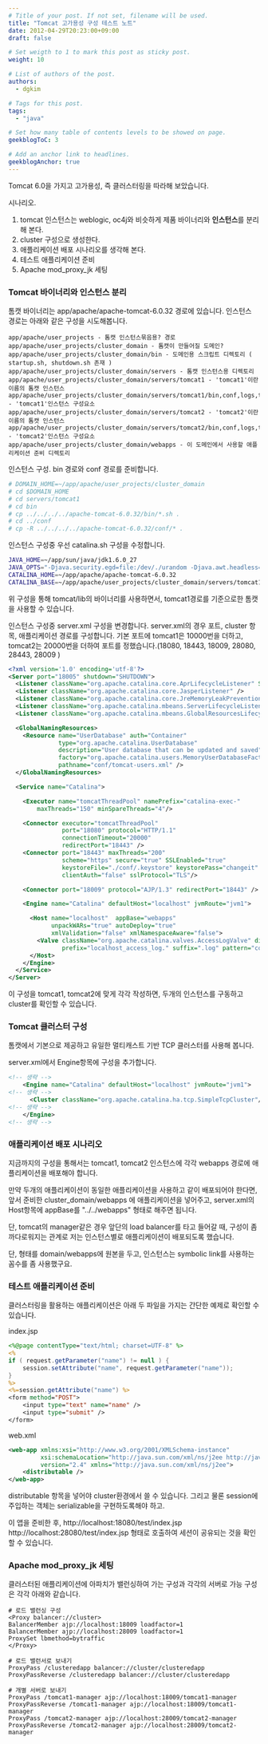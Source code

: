 ```yaml
---
# Title of your post. If not set, filename will be used.
title: "Tomcat 고가용성 구성 테스트 노트"
date: 2012-04-29T20:23:00+09:00
draft: false

# Set weigth to 1 to mark this post as sticky post.
weight: 10

# List of authors of the post.
authors:
  - dgkim

# Tags for this post.
tags:
  - "java"

# Set how many table of contents levels to be showed on page.
geekblogToC: 3

# Add an anchor link to headlines.
geekblogAnchor: true
---
```


Tomcat 6.0을 가지고 고가용성, 즉 클러스터링을 따라해 보았습니다.

시나리오.
1. tomcat 인스턴스는 weblogic, oc4j와 비슷하게 제품 바이너리와 <strong>인스턴스</strong>를 분리해 본다.
2. cluster 구성으로 생성한다.
3. 애플리케이션 배포 시나리오를 생각해 본다.
4. 테스트 애플리케이션 준비
5. Apache mod_proxy_jk 세팅

### Tomcat 바이너리와 인스턴스 분리

톰캣 바이너리는 app/apache/apache-tomcat-6.0.32 경로에 있습니다.
인스턴스 경로는 아래와 같은 구성을 시도해봅니다.

```
app/apache/user_projects - 톰캣 인스턴스묶음용? 경로
app/apache/user_projects/cluster_domain - 톰캣이 만들어질 도메인?
app/apache/user_projects/cluster_domain/bin - 도메인용 스크립트 디렉토리 ( startup.sh, shutdown.sh 존재 )
app/apache/user_projects/cluster_domain/servers - 톰캣 인스턴스용 디렉토리
app/apache/user_projects/cluster_domain/servers/tomcat1 - 'tomcat1'이란 이름의 톰캣 인스턴스
app/apache/user_projects/cluster_domain/servers/tomcat1/bin,conf,logs,temp,webapps,work - 'tomcat1'인스턴스 구성요소
app/apache/user_projects/cluster_domain/servers/tomcat2 - 'tomcat2'이란 이름의 톰캣 인스턴스
app/apache/user_projects/cluster_domain/servers/tomcat2/bin,conf,logs,temp,webapps,work - 'tomcat2'인스턴스 구성요소
app/apache/user_projects/cluster_domain/webapps - 이 도메인에서 사용할 애플리케이션 준비 디렉토리
```

인스턴스 구성. bin 경로와 conf 경로를 준비합니다.
```bash
# DOMAIN_HOME=~/app/apache/user_projects/cluster_domain
# cd $DOMAIN_HOME
# cd servers/tomcat1
# cd bin
# cp ../../../../apache-tomcat-6.0.32/bin/*.sh .
# cd ../conf
# cp -R ../../../../apache-tomcat-6.0.32/conf/* .
```

인스턴스 구성중 우선 catalina.sh 구성을 수정합니다.
```bash
JAVA_HOME=~/app/sun/java/jdk1.6.0_27
JAVA_OPTS="-Djava.security.egd=file:/dev/./urandom -Djava.awt.headless=true -XX:MaxPermSize=256m"
CATALINA_HOME=~/app/apache/apache-tomcat-6.0.32
CATALINA_BASE=~/app/apache/user_projects/cluster_domain/servers/tomcat1
```

위 구성을 통해 tomcat/lib의 바이너리를 사용하면서, tomcat1경로를 기준으로한 톰캣을 사용할 수 있습니다.

인스턴스 구성중 server.xml 구성을 변경합니다.
server.xml의 경우 포트, cluster 항목, 애플리케이션 경로를 구성합니다.
기본 포트에 tomcat1은 10000번을 더하고, tomcat2는 20000번을 더하여 포트를 정했습니다.(18080, 18443, 18009, 28080, 28443, 28009 )
```xml
<?xml version='1.0' encoding='utf-8'?>
<Server port="18005" shutdown="SHUTDOWN">
  <Listener className="org.apache.catalina.core.AprLifecycleListener" SSLEngine="on" />
  <Listener className="org.apache.catalina.core.JasperListener" />
  <Listener className="org.apache.catalina.core.JreMemoryLeakPreventionListener" />
  <Listener className="org.apache.catalina.mbeans.ServerLifecycleListener" />
  <Listener className="org.apache.catalina.mbeans.GlobalResourcesLifecycleListener" />

  <GlobalNamingResources>
    <Resource name="UserDatabase" auth="Container"
              type="org.apache.catalina.UserDatabase"
              description="User database that can be updated and saved"
              factory="org.apache.catalina.users.MemoryUserDatabaseFactory"
              pathname="conf/tomcat-users.xml" />
  </GlobalNamingResources>

  <Service name="Catalina">

    <Executor name="tomcatThreadPool" namePrefix="catalina-exec-"
        maxThreads="150" minSpareThreads="4"/>

    <Connector executor="tomcatThreadPool"
               port="18080" protocol="HTTP/1.1"
               connectionTimeout="20000"
               redirectPort="18443" />
    <Connector port="18443" maxThreads="200"
               scheme="https" secure="true" SSLEnabled="true"
               keystoreFile="./conf/.keystore" keystorePass="changeit"
               clientAuth="false" sslProtocol="TLS"/>

    <Connector port="18009" protocol="AJP/1.3" redirectPort="18443" />

    <Engine name="Catalina" defaultHost="localhost" jvmRoute="jvm1">

      <Host name="localhost"  appBase="webapps"
            unpackWARs="true" autoDeploy="true"
            xmlValidation="false" xmlNamespaceAware="false">
        <Valve className="org.apache.catalina.valves.AccessLogValve" directory="logs"
               prefix="localhost_access_log." suffix=".log" pattern="common" resolveHosts="false"/>
      </Host>
    </Engine>
  </Service>
</Server>
```

이 구성을 tomcat1, tomcat2에 맞게 각각 작성하면, 두개의 인스턴스를 구동하고 cluster를 확인할 수 있습니다.

### Tomcat 클러스터 구성

톰캣에서 기본으로 제공하고 유일한 멀티캐스트 기반 TCP 클러스터를 사용해 봅니다.

server.xml에서 Engine항목에 구성을 추가합니다.
```xml
<!-- 생략 -->
    <Engine name="Catalina" defaultHost="localhost" jvmRoute="jvm1">
<!-- 생략 -->
      <Cluster className="org.apache.catalina.ha.tcp.SimpleTcpCluster"/>
<!-- 생략 -->
    </Engine>
<!-- 생략 -->
```

### 애플리케이션 배포 시나리오

지금까지의 구성을 통해서는 tomcat1, tomcat2 인스턴스에 각각 webapps 경로에 애플리케이션을 배포해야 합니다.

만약 두개의 애플리케이션이 동일한 애플리케이션을 사용하고 같이 배포되어야 한다면, 앞서 준비한 cluster_domain/webapps 에 애플리케이션을 넣어주고,
server.xml의 Host항목에 appBase를 "../../webapps" 형태로 해주면 됩니다.

단, tomcat의 manager같은 경우 앞단의 load balancer를 타고 들어갈 때, 구성이 좀 까다로워지는 관계로 저는 인스턴스별로 애플리케이션이 배포되도록 했습니다.

단, 형태를 domain/webapps에 원본을 두고, 인스턴스는 symbolic link를 사용하는 꼼수를 좀 사용했구요.

### 테스트 애플리케이션 준비

클러스터링을 활용하는 애플리케이션은 아래 두 파일을 가지는 간단한 예제로 확인할 수 있습니다.

index.jsp
```jsp
<%@page contentType="text/html; charset=UTF-8" %>
<%
if ( request.getParameter("name") != null ) {
    session.setAttribute("name", request.getParameter("name"));
}
%>
<%=session.getAttribute("name") %>
<form method="POST">
    <input type="text" name="name" />
    <input type="submit" />
</form>
```

web.xml
```xml
<web-app xmlns:xsi="http://www.w3.org/2001/XMLSchema-instance"
         xsi:schemaLocation="http://java.sun.com/xml/ns/j2ee http://java.sun.com/xml/ns/j2ee/web-app_2_4.xsd"
         version="2.4" xmlns="http://java.sun.com/xml/ns/j2ee">
    <distributable />
</web-app>
```

distributable 항목을 넣어야 cluster환경에서 쓸 수 있습니다. 그리고 물론 session에 주입하는 객체는 serializable을 구현하도록해야 하고.

이 앱을 준비한 후, http://localhost:18080/test/index.jsp http://localhost:28080/test/index.jsp 형태로 호출하여 세션이 공유되는 것을 확인할 수 있습니다.

### Apache mod_proxy_jk 세팅

클러스터된 애플리케이션에 아파치가 밸런싱하여 가는 구성과 각각의 서버로 가능 구성은 각각 아래와 같습니다.

```
# 로드 밸런싱 구성
<Proxy balancer://cluster>
BalancerMember ajp://localhost:18009 loadfactor=1
BalancerMember ajp://localhost:28009 loadfactor=1
ProxySet lbmethod=bytraffic
</Proxy>

# 로드 밸런서로 보내기
ProxyPass /clusteredapp balancer://cluster/clusteredapp
ProxyPassReverse /clusteredapp balancer://cluster/clusteredapp

# 개별 서버로 보내기
ProxyPass /tomcat1-manager ajp://localhost:18009/tomcat1-manager
ProxyPassReverse /tomcat1-manager ajp://localhost:18009/tomcat1-manager
ProxyPass /tomcat2-manager ajp://localhost:28009/tomcat2-manager
ProxyPassReverse /tomcat2-manager ajp://localhost:28009/tomcat2-manager
```
